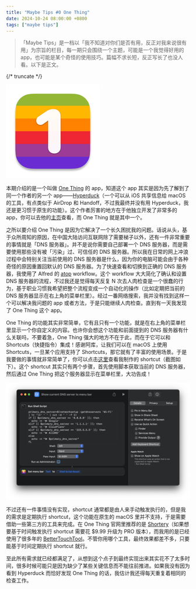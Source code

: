 ```yaml
---
title: "Maybe Tips #0 One Thing"
date: 2024-10-24 08:00:00 +0800
tags: ["maybe tips"]
---
```


> 「Maybe Tips」是一档以「我不知道对你们是否有用，反正对我来说很有用」为宗旨的栏目，每一期只会围绕一个主题，可能是一个我觉得好用的 app，也可能是某个奇怪的使用技巧。篇幅不求长短，反正写长了也没人看。以下是正文。

{/* truncate */}

![One Thing icon](/img/blog/maybe-tips/0/one-thing-icon.png)

本期介绍的是一个叫做 [One Thing](https://sindresorhus.com/one-thing) 的 app，知道这个 app 其实是因为先了解到了同一个作者的另一个 app——[Hyperduck](https://sindresorhus.com/hyperduck)（一个可以从 iOS 共享信息给 macOS 的工具，有点类似于 AirDrop 和 Handoff，不过我最终并没有用 Hyperduck，我还是更习惯于原生的功能）。这个作者厉害的地方在于他独立开发了非常多的 app，你可以去他的[主页](https://sindresorhus.com/apps)查看，而 One Thing 就是其中一个。

之所以要介绍 One Thing 是因为它解决了一个长久困扰我的问题。话说从头，基于众所周知的原因，在中国大陆访问互联网除了需要梯子以外，还有一件非常重要的事情就是「DNS 服务器」。并不是说你需要自己部署一个 DNS 服务器，而是需要使用那些没有被「污染」过、可信任的 DNS 服务器。所以我在日常的网上冲浪过程中会特别关注当前使用的 DNS 服务器是什么，因为你的电脑可能会由于各种奇怪的原因重置回默认的 DNS 服务器。为了快速查看和切换到正确的 DNS 服务器，我使用了 Alfred 的 [atop](https://alfred.app/workflows/chrisgrieser/atop) workflow。这个 workflow 大大简化了确认和设置 DNS 服务器的流程，不过我还是觉得每天反复 N 次去人肉检查是一个很蠢的行为，基于职业习惯我希望把整个流程变成一个自动化的操作（比如定期把当前的 DNS 服务器显示在右上角的菜单栏里）。经过一番网络搜索，我并没有找到这样一个可以解决我问题的 app 或者方法，于是只能继续人肉检查。直到有一天我发现了 One Thing 这个 app。

One Thing 的功能其实非常简单，它有且只有一个功能，就是在右上角的菜单栏里显示一个你自定义的内容。也许你会想这个功能和前面提到的 DNS 服务器有什么关联吗，不要着急，One Thing 强大的地方不在于此，而在于它可以和 Shortcuts（快捷指令）集成！感谢阿库，让我们可以在 macOS 上使用 Shortcuts，一旦某个应用支持了 Shortcuts，那它就有了丰富的使用场景。于是我要做的事情就非常简单了，你可以点击[这里](https://www.icloud.com/shortcuts/daa6fca9a1b447abab2724f23c5549a8)查看我制作的 shortcut（截图如下）。这个 shortcut 其实只有两个步骤，首先使用脚本获取当前的 DNS 服务器，然后通过 One Thing 把这个服务器显示在菜单栏里，大功告成！

![Show DNS server shortcut](/img/blog/maybe-tips/0/show-dns-server-shortcut.png)

不过还有一件事情没有实现，shortcut 通常都是由人来手动触发执行的，但是我的需求是定期执行 shortcut，这个功能在原生的 macOS 里并不支持，于是需要借助一些第三方的工具来完成。在 One Thing 官网里推荐的是 [Shortery](https://www.numberfive.co/detail_shortery.html)（如果想要基于时间触发执行 shortcut 需要花 $9.99 升级为 PRO 版本），而我用的是已经使用了很多年的 [BetterTouchTool](https://folivora.ai)。不管你用哪个工具，最终效果都差不多，只要能基于时间定期执行 shortcut 就行。

至此所有需求就已经都满足了，从想到这个点子到最终实现出来其实花不了太多时间，很多时候可能只是因为缺少了某些关键信息而不能往前推进。如果我没有因为看到 Hyperduck 而恰好发现 One Thing 的话，我估计我还得每天重复着相同的检查工作。

